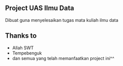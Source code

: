 ## Project UAS Ilmu Data
Dibuat guna menyelesaikan tugas mata kuliah ilmu data

## Thanks to
- Allah SWT
- Tempebenguk
- dan semua yang telah memanfaatkan project ini^^
